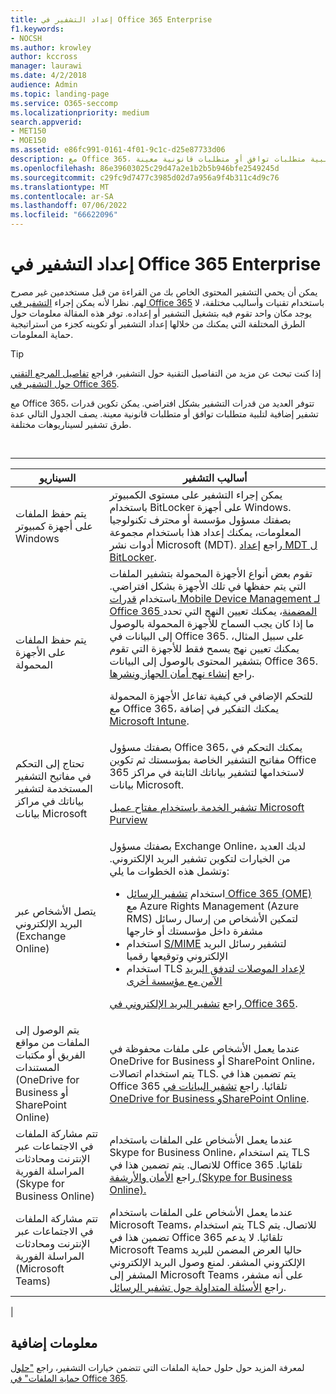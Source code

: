 ```yaml
---
title: إعداد التشفير في Office 365 Enterprise
f1.keywords:
- NOCSH
ms.author: krowley
author: kccross
manager: laurawi
ms.date: 4/2/2018
audience: Admin
ms.topic: landing-page
ms.service: O365-seccomp
ms.localizationpriority: medium
search.appverid:
- MET150
- MOE150
ms.assetid: e86fc991-0161-4f01-9c1c-d25e87733d06
description: مع Office 365، يتم تشغيل بعض قدرات التشفير بشكل افتراضي؛ ويمكن تكوين قدرات أخرى لتلبية متطلبات توافق أو متطلبات قانونية معينة.
ms.openlocfilehash: 86e39603025c29d47a2e1b2b5b946bfe2549245d
ms.sourcegitcommit: c29fc9d7477c3985d02d7a956a9f4b311c4d9c76
ms.translationtype: MT
ms.contentlocale: ar-SA
ms.lasthandoff: 07/06/2022
ms.locfileid: "66622096"
---
```

# <a name="set-up-encryption-in-office-365-enterprise"></a>إعداد التشفير في Office 365 Enterprise

يمكن أن يحمي التشفير المحتوى الخاص بك من القراءة من قبل مستخدمين غير مصرح لهم. نظرا لأنه يمكن إجراء [التشفير في Office 365](encryption.md) باستخدام تقنيات وأساليب مختلفة، لا يوجد مكان واحد تقوم فيه بتشغيل التشفير أو إعداده. توفر هذه المقالة معلومات حول الطرق المختلفة التي يمكنك من خلالها إعداد التشفير أو تكوينه كجزء من استراتيجية حماية المعلومات.

> [!TIP]
> إذا كنت تبحث عن مزيد من التفاصيل التقنية حول التشفير، فراجع [تفاصيل المرجع التقني حول التشفير في Office 365](technical-reference-details-about-encryption.md).

مع Office 365، تتوفر العديد من قدرات التشفير بشكل افتراضي. يمكن تكوين قدرات تشفير إضافية لتلبية متطلبات توافق أو متطلبات قانونية معينة. يصف الجدول التالي عدة طرق تشفير لسيناريوهات مختلفة.

<br>

****

|السيناريو|أساليب التشفير|
|---|---|
|يتم حفظ الملفات على أجهزة كمبيوتر Windows|يمكن إجراء التشفير على مستوى الكمبيوتر باستخدام BitLocker على أجهزة Windows. بصفتك مسؤول مؤسسة أو محترف تكنولوجيا المعلومات، يمكنك إعداد هذا باستخدام مجموعة أدوات نشر Microsoft (MDT). راجع [إعداد MDT ل BitLocker](/windows/deployment/deploy-windows-mdt/set-up-mdt-for-bitlocker).|
|يتم حفظ الملفات على الأجهزة المحمولة|تقوم بعض أنواع الأجهزة المحمولة بتشفير الملفات التي يتم حفظها في تلك الأجهزة بشكل افتراضي. باستخدام [قدرات Mobile Device Management لـ Office 365 المضمنة](https://support.microsoft.com/office/capabilities-of-built-in-mobile-device-management-for-microsoft-365-a1da44e5-7475-4992-be91-9ccec25905b0)، يمكنك تعيين النهج التي تحدد ما إذا كان يجب السماح للأجهزة المحمولة بالوصول إلى البيانات في Office 365. على سبيل المثال، يمكنك تعيين نهج يسمح فقط للأجهزة التي تقوم بتشفير المحتوى بالوصول إلى البيانات Office 365. راجع [إنشاء نهج أمان الجهاز ونشرها](https://support.microsoft.com/office/create-and-deploy-device-security-policies-d310f556-8bfb-497b-9bd7-fe3c36ea2fd6). <p> للتحكم الإضافي في كيفية تفاعل الأجهزة المحمولة مع Office 365، يمكنك التفكير في إضافة [Microsoft Intune](/mem/intune/fundamentals/setup-steps).|
|تحتاج إلى التحكم في مفاتيح التشفير المستخدمة لتشفير بياناتك في مراكز بيانات Microsoft|بصفتك مسؤول Office 365، يمكنك التحكم في مفاتيح التشفير الخاصة بمؤسستك ثم تكوين Office 365 لاستخدامها لتشفير بياناتك الثابتة في مراكز بيانات Microsoft. <p> [تشفير الخدمة باستخدام مفتاح عميل Microsoft Purview](customer-key-overview.md)|
|يتصل الأشخاص عبر البريد الإلكتروني (Exchange Online)|بصفتك مسؤول Exchange Online، لديك العديد من الخيارات لتكوين تشفير البريد الإلكتروني. وتشمل هذه الخطوات ما يلي: <ul><li>استخدام [تشفير الرسائل Office 365 (OME)](set-up-new-message-encryption-capabilities.md) مع Azure Rights Management (Azure RMS) لتمكين الأشخاص من إرسال رسائل مشفرة داخل مؤسستك أو خارجها</li><li>استخدام [S/MIME](/exchange/security-and-compliance/smime-exo/smime-exo) لتشفير رسائل البريد الإلكتروني وتوقيعها رقميا</li><li>استخدام TLS [لإعداد الموصلات لتدفق البريد الآمن مع مؤسسة أخرى](/exchange/mail-flow-best-practices/use-connectors-to-configure-mail-flow/set-up-connectors-for-secure-mail-flow-with-a-partner)</li></ul> <p> راجع [تشفير البريد الإلكتروني في Office 365](./email-encryption.md).|
|يتم الوصول إلى الملفات من مواقع الفريق أو مكتبات المستندات (OneDrive for Business أو SharePoint Online)|عندما يعمل الأشخاص على ملفات محفوظة في OneDrive for Business أو SharePoint Online، يتم استخدام اتصالات TLS. يتم تضمين هذا في Office 365 تلقائيا. راجع [تشفير البيانات في OneDrive for Business وSharePoint Online](./data-encryption-in-odb-and-spo.md).|
|تتم مشاركة الملفات في الاجتماعات عبر الإنترنت ومحادثات المراسلة الفورية (Skype for Business Online)|عندما يعمل الأشخاص على الملفات باستخدام Skype for Business Online، يتم استخدام TLS للاتصال. يتم تضمين هذا في Office 365 تلقائيا. راجع [الأمان والأرشفة (Skype for Business Online).](/office365/servicedescriptions/skype-for-business-online-service-description/skype-for-business-online-features)|
|تتم مشاركة الملفات في الاجتماعات عبر الإنترنت ومحادثات المراسلة الفورية (Microsoft Teams)|عندما يعمل الأشخاص على الملفات باستخدام Microsoft Teams، يتم استخدام TLS للاتصال. يتم تضمين هذا في Office 365 تلقائيا. لا يدعم Microsoft Teams حاليا العرض المضمن للبريد الإلكتروني المشفر. لمنع وصول البريد الإلكتروني المشفر إلى Microsoft Teams على أنه مشفر، راجع [الأسئلة المتداولة حول تشفير الرسائل](./ome-faq.yml#can-i-automatically-remove-encryption-on-incoming-and-outgoing-mail-).|
|

## <a name="additional-information"></a>معلومات إضافية

لمعرفة المزيد حول حلول حماية الملفات التي تتضمن خيارات التشفير، راجع ["حلول حماية الملفات" في Office 365](https://www.microsoft.com/download/details.aspx?id=55523).
